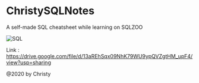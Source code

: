# ChristySQLNotes

A self-made SQL cheatsheet while learning on SQLZOO 

![SQL](https://user-images.githubusercontent.com/39030414/94695823-f6fa1a00-0368-11eb-855c-6d8c31706bbe.png)


Link : https://drive.google.com/file/d/13aREhSqx09NhK79WU9ypQVZgtHM_upF4/view?usp=sharing

@2020 by Christy
